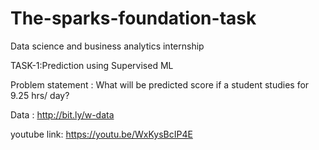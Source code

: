 # The-sparks-foundation-task

Data science and business analytics internship

TASK-1:Prediction using Supervised ML 

Problem statement : What will be predicted score if a student studies for 9.25 hrs/ day?

Data : http://bit.ly/w-data

youtube link: https://youtu.be/WxKysBcIP4E
